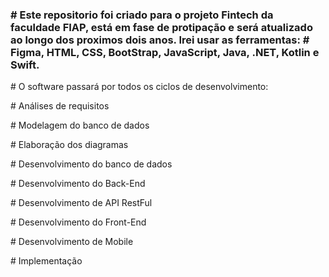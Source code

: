 <h3># Este repositorio foi criado para o projeto Fintech da faculdade FIAP, está em fase de protipação e será atualizado ao longo dos proximos dois anos. Irei usar as ferramentas: # Figma, HTML, CSS, BootStrap, JavaScript, Java, .NET, Kotlin e Swift.</h3>

<p># O software passará por todos os ciclos de desenvolvimento:</p>
<p># Análises de requisitos</p>
<p># Modelagem do banco de dados</p>
<p># Elaboração dos diagramas</p>
<p># Desenvolvimento do banco de dados</p>
<p># Desenvolvimento do Back-End</p>
<p># Desenvolvimento de API RestFul</p>
<p># Desenvolvimento do Front-End</p>
<p># Desenvolvimento de Mobile</p>
<p># Implementação</p>
